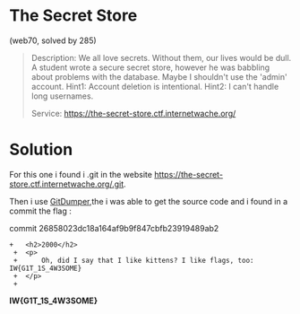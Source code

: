 # The Secret Store
(web70, solved by 285)

> Description: We all love secrets. Without them, our lives would be dull. A student wrote a secure secret store, however he was babbling about problems with the database. Maybe I shouldn't use the 'admin' account. Hint1: Account deletion is intentional. Hint2: I can't handle long usernames.
> 
> Service: https://the-secret-store.ctf.internetwache.org/

# Solution

For this one i found i .git in the website https://the-secret-store.ctf.internetwache.org/.git.

Then i use [GitDumper](https://github.com/internetwache/GitTools),the i was able to get the source code and i found in a commit the flag :

commit 26858023dc18a164af9b9f847cbfb23919489ab2 

```
+	<h2>2000</h2>
 +	<p>
 +		Oh, did I say that I like kittens? I like flags, too: IW{G1T_1S_4W3SOME}
 +	</p>
 +
```

**IW{G1T_1S_4W3SOME}**
